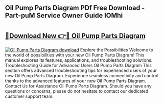 ## Oil Pump Parts Diagram PDf Free Download - Part-puM Service Owner Guide IOMhi

# <h2><a href="http://dfmv9fg.blite.top/?on=Oil+Pump+Parts+Diagram">🔗Download New 👉🔴 Oil Pump Parts Diagram</a></h2>

[![Oil Pump Parts Diagram download](https://i.imgur.com/lujVjoI.png)](http://dfmv9fg.blite.top/?on=Oil+Pump+Parts+Diagram)
Explore the Possibilities Welcome to the world of possibilities with your new Oil Pump Parts Diagram! This manual explores its features, applications, and troubleshooting solutions. Troubleshooting Guide for Advanced Users Oil Pump Parts Diagram This section offers advanced troubleshooting tips for experienced users of your new Oil Pump Parts Diagram. Experience seamless connectivity and control thanks to the advanced features of your new Oil Pump Parts Diagram. Contact Us for Assistance Oil Pump Parts Diagram. Should you have any questions or concerns, please do not hesitate to contact our dedicated customer support team.

